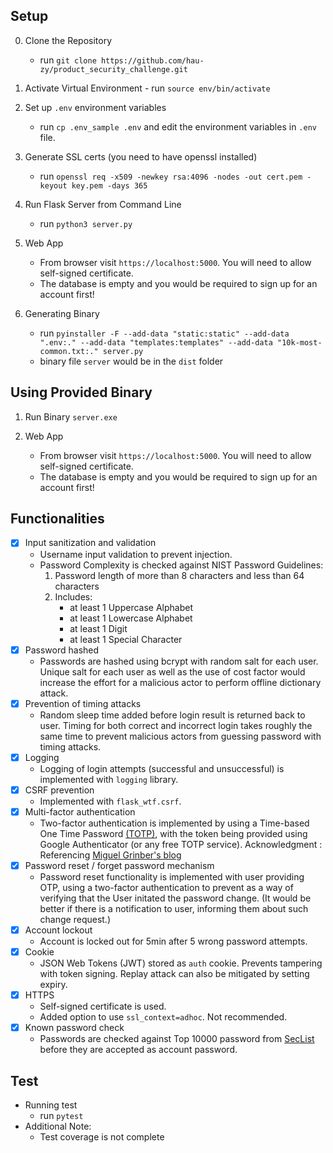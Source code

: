 ## Setup
0. Clone the Repository
    - run `git clone https://github.com/hau-zy/product_security_challenge.git`

1. Activate Virtual Environment
        - run `source env/bin/activate`

2. Set up `.env` environment variables
    - run `cp .env_sample .env` and edit the environment variables in `.env` file.

3. Generate SSL certs (you need to have openssl installed)
    - run `openssl req -x509 -newkey rsa:4096 -nodes -out cert.pem -keyout key.pem -days 365`

4. Run Flask Server from Command Line
    - run `python3 server.py`

5. Web App
    - From browser visit `https://localhost:5000`. You will need to allow self-signed certificate.
    - The database is empty and you would be required to sign up for an account first!

6. Generating Binary
    - run `pyinstaller -F --add-data "static:static" --add-data ".env:." --add-data "templates:templates" --add-data "10k-most-common.txt:." server.py`
    - binary file `server` would be in the `dist` folder

## Using Provided Binary
1. Run Binary `server.exe`

2. Web App
    - From browser visit `https://localhost:5000`. You will need to allow self-signed certificate.
    - The database is empty and you would be required to sign up for an account first!

## Functionalities
- [x] Input sanitization and validation
    - Username input validation to prevent injection.
    - Password Complexity is checked against NIST Password Guidelines:
        1. Password length of more than 8 characters and less than 64 characters
        2. Includes:
            - at least 1 Uppercase Alphabet
            - at least 1 Lowercase Alphabet
            - at least 1 Digit
            - at least 1 Special Character
- [x] Password hashed
    - Passwords are hashed using bcrypt with random salt for each user. Unique salt for each user as well as the use of cost factor would increase the effort for a malicious actor to perform offline dictionary attack.
- [X] Prevention of timing attacks
    - Random sleep time added before login result is returned back to user. Timing for both correct and incorrect login takes roughly the same time to prevent malicious actors from guessing password with timing attacks.
- [X] Logging
    - Logging of login attempts (successful and unsuccessful) is implemented with `logging` library.
- [x] CSRF prevention
    - Implemented with `flask_wtf.csrf`. 
- [X] Multi-factor authentication
    - Two-factor authentication is implemented by using a Time-based One Time Password [(TOTP)](https://en.wikipedia.org/wiki/Time-based_One-Time_Password), with the token being provided using Google Authenticator (or any free TOTP service). Acknowledgment : Referencing [Miguel Grinber's blog](https://blog.miguelgrinberg.com/post/two-factor-authentication-with-flask)
- [X] Password reset / forget password mechanism
    - Password reset functionality is implemented with user providing OTP, using a two-factor authentication to prevent as a way of verifying that the User initated the password change. (It would be better if there is a notification to user, informing them about such change request.)
- [X] Account lockout
    - Account is locked out for 5min after 5 wrong password attempts.
- [X] Cookie
    - JSON Web Tokens (JWT) stored as `auth` cookie. Prevents tampering with token signing. Replay attack can also be mitigated by setting expiry.
- [x] HTTPS
    - Self-signed certificate is used. 
    - Added option to use `ssl_context=adhoc`. Not recommended.
- [x] Known password check
    - Passwords are checked against Top 10000 password from [SecList](https://github.com/danielmiessler/SecLists/blob/master/Passwords/Common-Credentials/10k-most-common.txt) before they are accepted as account password.

## Test
- Running test
    - run `pytest`
- Additional Note:
    - Test coverage is not complete
